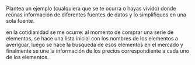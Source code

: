 Plantea un ejemplo (cualquiera que se te ocurra o hayas vivido) donde reúnas información de diferentes fuentes de datos y lo simplifiques en una sola fuente.

en la cotidianidad se me ocurre: al momento de comprar una serie de elementos, se hace una lista inicial con los nombres de los elementos a averigüar, luego se hace la busqueda de esos elementos en el mercado y finalmente se une la información de los precios correspondiente a cada uno de los elementos.
